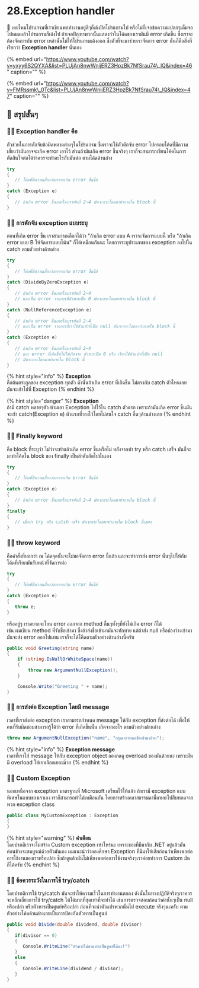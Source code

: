 # 28.Exception handler

💬 เคยไหมโปรแกรมที่เราเขียนพอทำงานอยู่ดีๆก็เด้งปิดโปรแกรมไป หรือไม่ก็เจอข้อความแปลกๆเต็มจอไปหมดแล้วโปรแกรมก็เด้งไป ถ้าเจอปัญหาพวกนั้นแสดงว่าในโค้ดของเรามันมี error เกิดขึ้น ซึ่งเราจะต้องจัดการกับ error เหล่านั้นไม่ให้โปรแกรมเด้งออก ซึ่งตัวที่จะมาช่วยเราจัดการ error นั่นก็คือสิ่งที่เรียกว่า **Exception handler** นั่นเอง

{% embed url="https://www.youtube.com/watch?v=yxyy6S2QYXA&list=PLUjAn8nwWnijERZ3HpzBk7NfSrau74\_lQ&index=46" caption="" %}

{% embed url="https://www.youtube.com/watch?v=FMRssmk\_0Tc&list=PLUjAn8nwWnijERZ3HpzBk7NfSrau74\_lQ&index=47" caption="" %}

## 🎯 สรุปสั้นๆ

### 👨‍🚀 Exception handler คือ

ตัวช่วยในการดักจับข้อผิดพลาดต่างๆในโปรแกรม ซึ่งเราจะใช้ตัวดักจับ error ไปครอบโค้ดที่มีความเสี่ยงว่ามันอาจจะเกิด error เอาไว้ ส่วนถ้ามันเกิด error ขึ้นจริงๆ เราก็จะสามารถเขียนโค้ดในการตัดสินใจต่อได้ว่าควรจะทำอะไรกับมันต่อ ตามโค้ดด้านล่าง

```csharp
try
{
   // โค้ดที่มีความเสี่ยงว่าอาจจะเกิด error ขึ้นได้
}
catch (Exception e)
{
   // ถ้าเกิด error ขึ้นภายในบรรทัดที่ 2~4 มันจะกระโดดมาทำภายใน block นี้
}
```

### 👨‍🚀 การดักจับ exception แบบระบุ

ตอนที่เกิด error ขึ้น เราสามารถเลือกได้ว่า "ถ้าเกิด error แบบ A เราจะจัดการแบบนี้ หรือ "ถ้าเกิด error แบบ B ให้จัดการแบบโน้น" ก็ได้เหมือนกันนะ โดยการระบุประเภทของ exception ลงไปใน catch ตามตัวอย่างด้านล่าง

```csharp
try
{
   // โค้ดที่มีความเสี่ยงว่าอาจจะเกิด error ขึ้นได้
}
catch (DivideByZeroException e)
{
   // ถ้าเกิด error ขึ้นภายในบรรทัดที่ 2~4 
   // และเป็น error จากการที่ตัวหารเป็น 0 มันจะกระโดดมาทำภายใน block นี้
}
catch (NullReferenceException e)
{
   // ถ้าเกิด error ขึ้นภายในบรรทัดที่ 2~4
   // และเป็น error จากการที่เราใช้ตัวแปรที่เป็น null มันจะกระโดดมาทำภายใน block นี้
}
catch (Exception e)
{
   // ถ้าเกิด error ขึ้นภายในบรรทัดที่ 2~4
   // และ error ที่เกิดขึ้นไม่ใช่เกิดจาก ตัวหารเป็น 0 หรือ เรียกใช้ตัวแปรที่เป็น null
   // มันจะกระโดดมาทำภายใน block นี้
}
```

{% hint style="info" %}
**Exception**  
คือต้นตระกูลของ exception ทุกตัว ดังนั้นถ้าเกิด error ที่เกิดขึ้น ไม่ตรงกับ catch ตัวไหนเลย มันจะเข้าไปที่ Exception
{% endhint %}

{% hint style="danger" %}
**Exception**  
ถ้ามี catch หลายๆตัว ห้ามเอา Exception ไปไว้ใน catch ตัวแรก เพราะถ้ามันเกิด error ขึ้นมันจะเข้า catch\(Exception e\) ตัวแรกที่วางไว้โดยไม่สนใจ catch อื่นๆด้านล่างเลย
{% endhint %}

### 👨‍🚀 Finally keyword

คือ block ที่ระบุว่า ไม่ว่าจะทำแล้วเกิด error ขึ้นหรือไม่ หลังจากทำ try หรือ catch เสร็จ มันก็จะมาทำโค้ดใน block ของ finally เป็นลำดับถัดไปนั่นเอง

```csharp
try
{
   // โค้ดที่มีความเสี่ยงว่าอาจจะเกิด error ขึ้นได้
}
catch (Exception e)
{
   // ถ้าเกิด error ขึ้นภายในบรรทัดที่ 2~4 มันจะกระโดดมาทำภายใน block นี้
}
finally
{
   // เมื่อทำ try หรือ catch เสร็จ มันจะกระโดดมาทำภายใน block นี้เสมอ
}
```

### 👨‍🚀 throw keyword

คือคำสั่งที่บอกว่า ณ โค้ดจุดนั้นจะไม่ขอจัดการ error นี้แล้ว และจะทำการส่ง error นั้นๆไปให้กับ โค้ดที่เรียกมันรับหน้าที่จัดการต่อ

```csharp
try
{
   // โค้ดที่มีความเสี่ยงว่าอาจจะเกิด error ขึ้นได้
}
catch (Exception e)
{
   throw e;
}
```

หรืออยู่ๆ เราอยากจะโยน error ออกจาก method ดื้นๆทั้งๆที่ยังไม่เกิด error ก็ได้  
เช่น ผมเขียน method ที่รับชื่อเข้ามา ซึ่งถ้าส่งชื่อเข้ามามันจะทักทาย แต่ถ้าส่ง null หรือช่องว่างเข้ามามันจะส่ง error ออกไปแทน เราก็จะได้โคีดตามตัวอย่างด้านล่างนี้ครับ

```csharp
public void Greeting(string name)
{
    if (string.IsNullOrWhiteSpace(name))
    {
        throw new ArgumentNullException();
    }

    Console.Write("Greeting " + name);
}
```

### 👨‍🚀 การส่งต่อ Exception โดยมี message

เวลาที่เราส่งต่อ exception เราสามารถกำหนด message ให้กับ exception ที่ส่งต่อได้ เพื่อให้คนที่รับผิดชอบสามารถรู้ได้ว่า error ที่เกิดขึ้นนั้น เกิดจากอะไร ตามตัวอย่างด้านล่าง

```csharp
throw new ArgumentNullException("name", "กรุณากำหนดชื่อเข้ามาด้วย");
```

{% hint style="info" %}
**Exception message**  
เวลาที่เราใส่ message ให้กับ exception object ลองกดดู overload ของมันด้วยนะ เพราะมันมี overload ให้เราเลือกเยอะม๊วก
{% endhint %}

### 👨‍🚀 Custom Exception

นอกเหนือจาก exception มาตรฐานที่ Microsoft เตรียมไว้ให้แล้ว ถ้าเรามี exception แบบพิเศษในแบบของเราเอง เราก็สามารถทำได้เหมือนกัน โดยการสร้างคลาสธรรมดานี่แหละไปสืบทอดจากพวก exception class

```csharp
public class MyCustomException : Exception
{
}
```

{% hint style="warning" %}
**คำเตือน**  
โดยปรกติเราจะไม่สร้าง Custom exception เท่าไหร่นะ เพราะของที่มีมากับ .NET อยู่แล้วมันค่อนข้างจะสมบูรณ์ด้วยตัวมันเอง ผมแนะนำว่าลองศึกษา Exception ที่มีมาให้เสียก่อนว่าเพียงพอต่อการใช้งานของเราหรือเปล่า ซึ่งถ้าดูแล้วมันไม่เพียงพอต่อการใช้งานจริงๆเราค่อยทำการ Custom มันก็ได้ครับ
{% endhint %}

### 👨‍🚀 ข้อควรระวังในการใช้ try/catch

โดยปรกติการใช้ try/catch มันจะทำให้ความเร็วในการทำงานตกลง ดังนั้นในทางปฏิบัติจริงๆเราควรจะหลีกเลี่ยงการใช้ try/catch ให้ได้มากที่สุดเท่าที่จะทำได้ เช่นการตรวจสอบก่อนว่าค่านั้นๆเป็น null หรือเปล่า หรือตัวหารเป็นศูนย์หรือเปล่า ก่อนที่จะนำตัวแปรพวกนั้นไป execute จริงๆนะครับ ตามตัวอย่างโค้ดด้านล่างเลยเป็นการป้องกันตัวหารเป็นศูนย์

```csharp
public void Divide(double dividend, double divisor)
{
   if(divisor == 0)
   {
      Console.WriteLine("ตัวหารไม่สามารถเป็นศูนย์ได้นะ!")
   }
   else
   {
      Console.WriteLine(dividend / divisor);
   }
}
```

